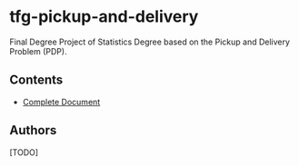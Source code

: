 # tfg-pickup-and-delivery
Final Degree Project of Statistics Degree based on the Pickup and Delivery Problem (PDP).

## Contents

* [Complete Document](tex/document/document.pdf)

## Authors
[TODO]
